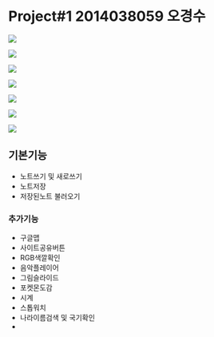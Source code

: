 # Project#1 2014038059 오경수

![](http://postfiles16.naver.net/MjAxNzA0MjlfMTc0/MDAxNDkzNDc0MTMxMjQ4.zN3My1QZNjj9KHQR2DJ-sDj1jObV5euIkjdnNrS0vyYg.WfEaJUGaO-ZOLB2MIwaZV6B3VAl-DDUD-DlgWsK5Tpkg.PNG.dhrudtn7187/noname01.png?type=w3)


![](http://postfiles8.naver.net/MjAxNzA0MjlfNjkg/MDAxNDkzNDc0MTMxNjAy.Q1vuviMOdpR_URKc-coNqsGf9M9u6c96CKvh34vQEUMg.OZwgqQ0bFSKeCIx7anylmiZA8nA7GHwm1_XhKsuvJzkg.PNG.dhrudtn7187/noname02.png?type=w3)


![](http://postfiles14.naver.net/MjAxNzA0MjlfMjQ2/MDAxNDkzNDc0MTMxNzkz.95qfwzvniOQJ_9hlphsINv3jJ3oeh1zFSU5y94DJiWMg.T2wcirHGHwfF9pK4mG5VwdjoZLvf7Dc79kUvaXQWgXcg.PNG.dhrudtn7187/noname03.png?type=w3)


![](http://postfiles7.naver.net/MjAxNzA0MjlfMjUy/MDAxNDkzNDc0MTMxOTUy.uBrKPeZYE3zYHjVmm4llvJBmYlHon5zdLIecb1bjsBsg.L4URP691LvNvJDANXFU4UseCelfm5KH1jEhGrO4z9hwg.PNG.dhrudtn7187/noname04.png?type=w3)

![](http://postfiles16.naver.net/MjAxNzA0MjlfMTY1/MDAxNDkzNDc0MTMyMTc2.P4boJ2dSdPYQFc604sXMSqRaoKuNX9LIrbZTFugjIdEg.zLVXrEPZLqgGrmGiiJjJ6nxTjKFtmH5seKdaTYEiUFog.PNG.dhrudtn7187/noname05.png?type=w3)


![](http://postfiles16.naver.net/MjAxNzA0MjlfMzgg/MDAxNDkzNDc0MTMyNDY5.nH9szWvE2qd99o1jATafP9m14YX8oV7tM6Jk8GyZvlQg.Bu-8EMYxIrM6D0MrI_TtvdkhUvQrWsDkZyLxH2_gjl4g.PNG.dhrudtn7187/noname06.png?type=w3)


![](http://postfiles7.naver.net/MjAxNzA0MjlfMjIx/MDAxNDkzNDc0MTMyNjkx.OSp45Gr1uZrzOLwzBLerPo16e2LmP5SCwZMn6w8fnaEg.cepB9Y_B-eRH9kwh5hA9fCnprSeeJyN8XsN6Sz2yoJ8g.PNG.dhrudtn7187/noname07.png?type=w3)

## 기본기능
* 노트쓰기 및 새로쓰기
* 노트저장
* 저장된노트 불러오기
### 추가기능 
* 구글맵
* 사이트공유버튼
* RGB색깔확인
* 음악플레이어
* 그림슬라이드
* 포켓몬도감
* 시계
* 스톱워치
* 나라이름검색 및 국기확인
* 
